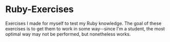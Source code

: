 # Ruby-Exercises
Exercises I made for myself to test my Ruby knowledge. The goal of these exercises is to get them to work in some way--since I'm a student, the most optimal way may not be performed, but nonetheless works.
